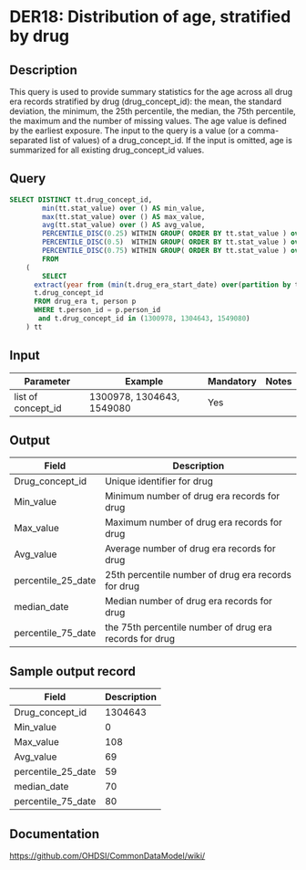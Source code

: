 <!---
Group:drug era
Name:DER18 Distribution of age, stratified by drug
Author:Patrick Ryan
CDM Version: 5.0
-->

# DER18: Distribution of age, stratified by drug

## Description
This query is used to provide summary statistics for the age across all drug era records stratified by drug (drug_concept_id): the mean, the standard deviation, the minimum, the 25th percentile, the median, the 75th percentile, the maximum and the number of missing values. The age value is defined by the earliest exposure. The input to the query is a value (or a comma-separated list of values) of a drug_concept_id. If the input is omitted, age is summarized for all existing drug_concept_id values.

## Query
```sql
SELECT DISTINCT tt.drug_concept_id,
        min(tt.stat_value) over () AS min_value,
        max(tt.stat_value) over () AS max_value,
        avg(tt.stat_value) over () AS avg_value,
        PERCENTILE_DISC(0.25) WITHIN GROUP( ORDER BY tt.stat_value ) over() AS percentile_25,
        PERCENTILE_DISC(0.5)  WITHIN GROUP( ORDER BY tt.stat_value ) over() AS median_value,
        PERCENTILE_DISC(0.75) WITHIN GROUP( ORDER BY tt.stat_value ) over() AS percential_75
        FROM
    (
        SELECT
      extract(year from (min(t.drug_era_start_date) over(partition by t.person_id, t.drug_concept_id) )) - p.year_of_birth as stat_value,
      t.drug_concept_id
      FROM drug_era t, person p
      WHERE t.person_id = p.person_id
       and t.drug_concept_id in (1300978, 1304643, 1549080)
    ) tt
```



## Input

|  Parameter |  Example |  Mandatory |  Notes |
| --- | --- | --- | --- |
| list of concept_id | 1300978, 1304643, 1549080 | Yes |   |

## Output

|  Field |  Description |
| --- | --- |
| Drug_concept_id | Unique identifier for drug |
| Min_value | Minimum number of drug era records for drug |
| Max_value | Maximum number of drug era records for drug |
| Avg_value | Average number of drug era records for drug |
| percentile_25_date | 25th percentile number of drug era records for drug |
| median_date | Median number of drug era records for drug |
| percentile_75_date | the 75th percentile number of drug era records for drug |

## Sample output record

|  Field |  Description |
| --- | --- |
| Drug_concept_id | 1304643 |
| Min_value | 0 |
| Max_value | 108 |
| Avg_value | 69 |
| percentile_25_date | 59 |
| median_date | 70 |
| percentile_75_date | 80 |

## Documentation
https://github.com/OHDSI/CommonDataModel/wiki/
